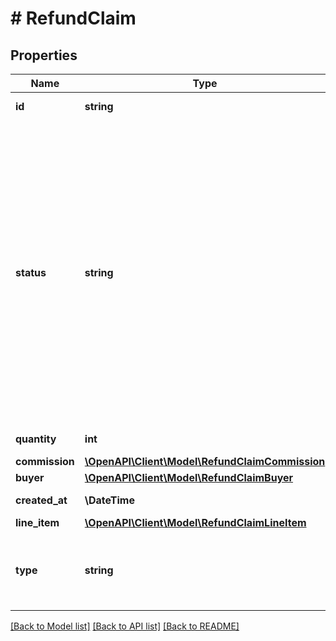 # # RefundClaim

## Properties

Name | Type | Description | Notes
------------ | ------------- | ------------- | -------------
**id** | **string** | ID of the returned refund application. | [optional]
**status** | **string** | Status of the returned refund application. - &#x60;IN_PROGRESS&#x60; - the application is being processed or awaits user or admin action. - &#x60;WAITING_FOR_PAYMENT_REFUND&#x60; - the application is being processed and awaits payment refund to buyer. - &#x60;GRANTED&#x60; - the application was accepted and a commission refund was granted as requested,   or the application was rejected and the seller successfully appealed. - &#x60;REJECTED&#x60; - the application was rejected and no commission was refunded. - &#x60;REJECTED_AFTER_APPEAL&#x60; - the application was initially rejected and the seller unsuccessfully appealed. - &#x60;CANCELLED&#x60; - the application was cancelled by the seller. - &#x60;APPEALED&#x60; - the application was rejected and the seller appealed, but the appeal has not yet finished processing. | [optional]
**quantity** | **int** | Quantity of product for which the seller filed the refund application. | [optional]
**commission** | [**\OpenAPI\Client\Model\RefundClaimCommission**](RefundClaimCommission.md) |  | [optional]
**buyer** | [**\OpenAPI\Client\Model\RefundClaimBuyer**](RefundClaimBuyer.md) |  | [optional]
**created_at** | **\DateTime** | Date when the refund application was created. | [optional]
**line_item** | [**\OpenAPI\Client\Model\RefundClaimLineItem**](RefundClaimLineItem.md) |  | [optional]
**type** | **string** | Type of commission refund application. - &#x60;MANUAL&#x60; - the application was created manually by the seller. - &#x60;AUTOMATIC&#x60; - the application was created automatically. | [optional]

[[Back to Model list]](../../README.md#models) [[Back to API list]](../../README.md#endpoints) [[Back to README]](../../README.md)
